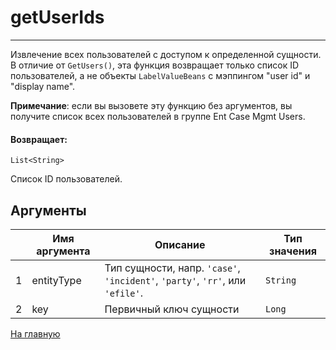 # getUserIds

---

Извлечение всех пользователей с доступом к определенной сущности.
В отличие от `GetUsers()`, эта функция возвращает только список ID пользователей, а не объекты `LabelValueBeans` с мэппингом "user id" и "display name".

**Примечание**: если вы вызовете эту функцию без аргументов, вы получите список всех пользователей в группе Ent Case Mgmt Users.

#### Возвращает:

`List<String>`

Список ID пользователей.

## Аргументы

|  | Имя аргумента | Описание | Тип значения |
| --- | --- | --- | --- |
| 1 | entityType | Тип сущности, напр. `'case'`, `'incident'`, `'party'`, `'rr'`, или `'efile'`. | `String` |
| 2 | key | Первичный ключ сущности | `Long` |



[На главную](./)